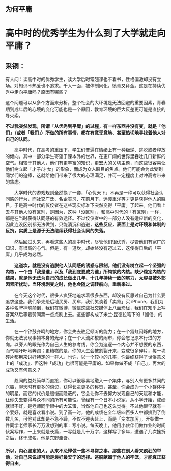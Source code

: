 ## 为何平庸
# 高中时的优秀学生为什么到了大学就走向平庸？
## 采铜：

有人问：读高中时的优秀学生，读大学后时常翘课也不看书，性格偏激却没有立场。对知识不热爱也不追求。千人一面，被体制同化，愤青又拜金。这是在持续优秀中走向平庸吗？原因有哪些？


这个问题可以从多个方面来分析，整个社会的大环境是无法回避的重要因素，青春期到成年后的心境的变化可能也是一个原因，教育环境的巨大反差更可能是直接的导火索。


**不过我突然发现，所谓「从优秀到平庸」的过程，有一样东西并没有变，就是「他们」（或者「我们」）所做的所有事情，都在有意无意地、甚至热切地寻找着他人对自己的认同。**


　　高中时代，在高考的重压下，学生们普遍在情绪上有一种叛逆、逃脱或者释放的倾向。其中一部分学生寄望于课本外的世界，在更广阔的世界里吞吐几口新鲜的空气。相较于其他人，他们有更丰富的知识，更宏大的关切主题，而这些很容易让他们树立起「才子/才女」的形象，而成为众人瞩目的焦点。他们可能会为此受到同学们的追捧，这就给他们带来了很大的心理满足，并可一定程度上对冲高考带来的焦虑。


　　大学时代的游戏规则全然换了一套，「心忧天下」不再是一种可以获得社会认同感的行为，而社交广泛、名企实习、花前月下、远渡重洋等才更易获得他人的瞩目，于是高中时代的佼佼者在这些现实标准下突然变得「平庸」了起来。他们看上去与其他人没有区别，是因为，这种「没区别」，和高中时代的「有区别」一样，都是在当时获得认同感的有效途径。不过佼佼者中的一部分人没有适应新的变化，因此连没区别都无法做到，只能消沉和逃避，**这些反应，表面上是对环境和体制的反抗，实质上是源于无法继续获得社会认同的失落。**


　　然后回过头来，再看这些人的高中时代，尽管他们很优秀，尽管他们有宽广的知识，有很高的心气。但是，有一道坎，却始终没有迈过去，这使得日后的「平庸」几乎成为必然。

　　**这道坎，就是没有逃脱他人认同感的诱惑与限制。他们没有树立起一个坚强的内核，一个由「我是谁」以及「我到底要成为谁」所构筑的内核。缺少稳定内核的结果，就是他无法为自己的成长做出几年、十几年持续一致的努力，太容易被外部因素所扰动，当环境剧变之时，他也会随之调转航向，重新来过。**

　　在今天这个时代，很多人疯狂地追求着很多东西，却没有反思过自己为什么要追求这些。我们争先恐后地买房、买车，我们笑谈着「卖肾」买 iPhone，我们为各种名牌神魂颠倒，我们在微博、微信这些社交媒体上八面玲珑，我们在知乎上写答案然后等着赞同票一点点刷上去。这些都构成了米兰·昆德拉笔下的「媚俗」的生活。


　　在一个钟鼓齐鸣的地方，你会失去驻足倾听的能力；在一个霓虹闪烁的地方，你就无法发现事物本身的光泽；在一个人流如梭的闹市，你会忘记原本行进的方向。以旁人的眼光作为自己人生的参考线，你会为追逐一个内心并不想要的东西，而气喘吁吁地奔跑；更糟糕的是，你的人生会被割裂开来，变成很多碎片，每一块碎片都用来讨好特定的一群人。也许，以一个较小的几率，你最终获得了世俗意义上的「成功」，但这种「成功」也很可能是平庸的。如果你做不成「自己」，再大的成功又有何意义？


　　趋同的益处简单而直接，你可以很容易地融入一个集体，与别人有更多共同的兴趣，聊天时有更多的谈资，获得长辈更多的称赞，甚至，你会成为一个小群体中的明星。而它的代价是缓慢而隐蔽的，它会让你不去努力发现自己的天赋和才能，让你失去变得与众不同的所有可能性。曾经有一个日本小说家，从小学开始，成绩就很不好，是老师同学眼中的大笨蛋，当然他自己也这么觉得。不过他很早就有一个爱好，就是喜欢看小说。到了高一时，他的成绩在全年级四百多人中都排到了倒数几名，可他对此却是不急不躁，不仅不迎头赶上，而是「变本加厉」，开始做一件同学老师家长万万没想到的事：写小说。每天晚上，他用小伙伴们做作业的时间伏案写作，一上来就是长篇，一写就是几十万字，这样写了多年，遭遇了几次挫折之后，终于成名，他是东野圭吾。


#### 所以，内心坚定的人，从来不忌惮做一些不寻常之事。那些在别人看来疯狂的举动，对自己来说却可能是最好最安宁的选择。逃脱献媚于他人的牢笼，才能真正获得自由。
